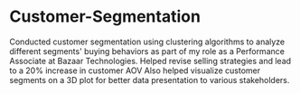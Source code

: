 # Customer-Segmentation
Conducted customer segmentation using clustering algorithms to analyze different segments' buying behaviors as part of my role as a Performance Associate at Bazaar Technologies.
Helped revise selling strategies and lead to a 20% increase in customer AOV
Also helped visualize customer segments on a 3D plot for better data presentation to various stakeholders.
